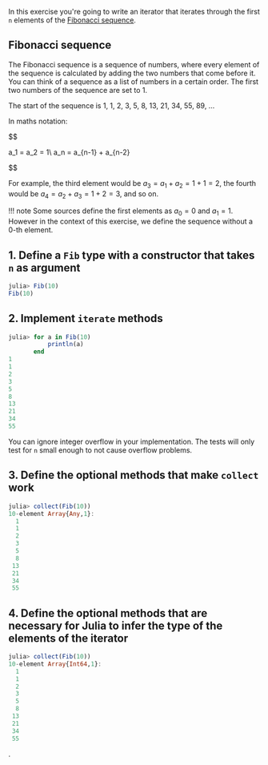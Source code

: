 In this exercise you're going to write an iterator that iterates through the first `n` elements of the [Fibonacci sequence](https://en.wikipedia.org/wiki/Fibonacci_number).

## Fibonacci sequence

The Fibonacci sequence is a sequence of numbers, where every element of the sequence is calculated by adding the two numbers that come before it.
You can think of a sequence as a list of numbers in a certain order.
The first two numbers of the sequence are set to $1$.

The start of the sequence is $1,~1,~2,~3,~5,~8,~13,~21,~34,~55,~89,~\dots$

In maths notation: <!-- TODO: Move this to an info box once they're available -->

$$

a_1 = a_2 = 1\\
a_n = a_{n-1} + a_{n-2}

$$

For example, the third element would be $a_3 = a_1 + a_2 = 1 + 1 = 2$, the fourth would be $a_4 = a_2 + a_3 = 1 + 2 = 3$, and so on.

!!! note
    Some sources define the first elements as $a_0 = 0$ and $a_1 = 1$.
    However in the context of this exercise, we define the sequence without a $0$-th element.

## 1. Define a `Fib` type with a constructor that takes `n` as argument

```julia
julia> Fib(10)
Fib(10)
```

## 2. Implement `iterate` methods

```julia
julia> for a in Fib(10)
           println(a)
       end
1
1
2
3
5
8
13
21
34
55
```

You can ignore integer overflow in your implementation.
The tests will only test for `n` small enough to not cause overflow problems.

## 3. Define the optional methods that make `collect` work

```julia
julia> collect(Fib(10))
10-element Array{Any,1}:
  1
  1
  2
  3
  5
  8
 13
 21
 34
 55
```

<!-- TODO: This may be out of scope -->
## 4. Define the optional methods that are necessary for Julia to infer the type of the elements of the iterator

```julia
julia> collect(Fib(10))
10-element Array{Int64,1}:
  1
  1
  2
  3
  5
  8
 13
 21
 34
 55
```
.
